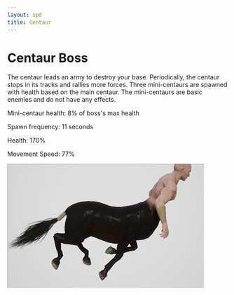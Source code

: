 ```yaml
---
layout: spd
title: Centaur
---
```


# Centaur Boss

The centaur leads an army to destroy your base. Periodically, the centaur stops in its tracks and rallies more forces. Three mini-centaurs are spawned with health based on the main centaur. The mini-centaurs are basic enemies and do not have any effects.

Mini-centaur health: 8% of boss's max health

Spawn frequency: 11 seconds

Health: 170%

Movement Speed: 77%

<img src="/assets/images/spd/enemy-centaur.gif" width="449" height="283">
